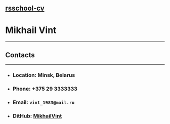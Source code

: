 [rsschool-cv](https://MikhailVint.github.io/rsschool-cv/cv)
---
# **Mikhail Vint**
---
## **Contacts**
---
* ### **Location:** Minsk, Belarus
* ### **Phone:** +375 29 3333333
* ### **Email:** `vint_1983@mail.ru`
* ### **DitHub:** [MikhailVint](https://github.com/MikhailVint)
